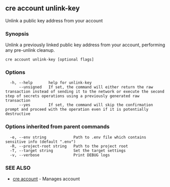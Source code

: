 ## cre account unlink-key

Unlink a public key address from your account

### Synopsis

Unlink a previously linked public key address from your account, performing any pre-unlink cleanup.

```
cre account unlink-key [optional flags]
```

### Options

```
  -h, --help       help for unlink-key
      --unsigned   If set, the command will either return the raw transaction instead of sending it to the network or execute the second step of secrets operations using a previously generated raw transaction
      --yes        If set, the command will skip the confirmation prompt and proceed with the operation even if it is potentially destructive
```

### Options inherited from parent commands

```
  -e, --env string            Path to .env file which contains sensitive info (default ".env")
  -R, --project-root string   Path to the project root
  -T, --target string         Set the target settings
  -v, --verbose               Print DEBUG logs
```

### SEE ALSO

* [cre account](cre_account.md)	 - Manages account

